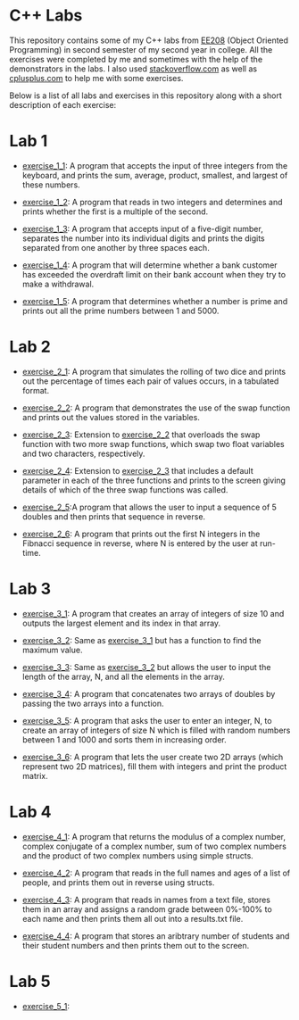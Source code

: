 # C++ Labs
This repository contains some of my C++ labs from [EE208](https://maynoothuniversity-my.sharepoint.com/:w:/r/personal/ann_dempsey_mu_ie/_layouts/15/WopiFrame.aspx?guestaccesstoken=Rk%2fRpqvCJ%2fqEIlLJMLwxRTfz9Cfc6pDhwAJeBbd5oRI%3d&docid=07459b3e7dce042b581fb4be04b392ab3&action=default&originalPath=aHR0cHM6Ly9tYXlub290aHVuaXZlcnNpdHktbXkuc2hhcmVwb2ludC5jb20vOnc6L2cvcGVyc29uYWwvYW5uX2RlbXBzZXlfbXVfaWUvRWVleldYVGczTFZDZ2Z0TDRFczVLck1Cd1JuQjdNdlpSb1d1LUZHRFNRWkVodz9ydGltZT13SHFvUVBKRjEwZw) (Object Oriented Programming) in second semester of my second year in college. All the exercises were completed by me and sometimes with the help of the demonstrators in the labs. I also used [stackoverflow.com](https://stackoverflow.com/) as well as [cplusplus.com](http://www.cplusplus.com/doc/tutorial/) to help me with some exercises.

Below is a list of all labs and exercises in this repository along with a short description of each exercise:

# Lab 1
  - [exercise_1_1](https://github.com/ArturMK98/C-plus-plus-labs/blob/master/EE208%20Lab%201/exercise_1_1.cpp): A program that accepts the input of three integers from the keyboard, and  prints the sum, average, product, smallest, and largest of these numbers.
  
  - [exercise_1_2](https://github.com/ArturMK98/C-plus-plus-labs/blob/master/EE208%20Lab%201/exercise_1_2.cpp): A program that reads in two integers and determines and prints whether the first is a multiple of the second.
  
  - [exercise_1_3](https://github.com/ArturMK98/C-plus-plus-labs/blob/master/EE208%20Lab%201/exercise_1_3.cpp): A program that accepts input of a five-digit number, separates the number into its individual digits and prints the digits  separated from one another by three spaces each.
  
  - [exercise_1_4](https://github.com/ArturMK98/C-plus-plus-labs/blob/master/EE208%20Lab%201/exercise_1_4.cpp): A program that will determine whether a bank customer has exceeded the overdraft limit on their bank account when they try to make a withdrawal.
  
  - [exercise_1_5](https://github.com/ArturMK98/C-plus-plus-labs/blob/master/EE208%20Lab%201/exercise_1_5.cpp): A program that determines whether a number is prime and prints out all the prime numbers between 1 and 5000.
  
  # Lab 2
  
  - [exercise_2_1](https://github.com/ArturMK98/C-plus-plus-labs/blob/master/EE208%20Lab%202/exercise_2_1.cpp): A program that simulates the rolling of two dice and prints out the percentage of times each pair of values occurs, in a tabulated format.
  
  - [exercise_2_2](https://github.com/ArturMK98/C-plus-plus-labs/blob/master/EE208%20Lab%202/exercise_2_2.cpp): A program that demonstrates the use of the swap function and prints out the values stored in the variables.
  
  - [exercise_2_3](https://github.com/ArturMK98/C-plus-plus-labs/blob/master/EE208%20Lab%202/exercise_2_3.cpp): Extension to [exercise_2_2](https://github.com/ArturMK98/C-plus-plus-labs/blob/master/EE208%20Lab%202/exercise_2_2.cpp) that overloads the swap function with two more  swap functions, which swap two float variables and two characters, respectively.
  
  - [exercise_2_4](https://github.com/ArturMK98/C-plus-plus-labs/blob/master/EE208%20Lab%202/exercise_2_4.cpp): Extension to [exercise_2_3](https://github.com/ArturMK98/C-plus-plus-labs/blob/master/EE208%20Lab%202/exercise_2_3.cpp) that includes a default parameter in each of the three functions and prints to the screen giving details of which of the three swap functions was called.
  
  - [exercise_2_5](https://github.com/ArturMK98/C-plus-plus-labs/blob/master/EE208%20Lab%202/exercise_2_5.cpp):A program that allows the user to input a sequence of 5 doubles and then prints that sequence in reverse.
  
  - [exercise_2_6](https://github.com/ArturMK98/C-plus-plus-labs/blob/master/EE208%20Lab%202/exercise_2_6.cpp): A program that prints out the first N integers in the Fibnacci sequence in reverse, where N is entered by the user at run-time.
  
  # Lab 3
  
  - [exercise_3_1](https://github.com/ArturMK98/C-plus-plus-labs/blob/master/EE208%20Lab%203/exercise_3_1.cpp): A program that creates an array of integers of size 10 and outputs the largest element and its index in that array. 
  
  - [exercise_3_2](https://github.com/ArturMK98/C-plus-plus-labs/blob/master/EE208%20Lab%203/exercise_3_2.cpp): Same as [exercise_3_1](https://github.com/ArturMK98/C-plus-plus-labs/blob/master/EE208%20Lab%203/exercise_3_1.cpp) but has a function to find the maximum value.
  
  - [exercise_3_3](https://github.com/ArturMK98/C-plus-plus-labs/blob/master/EE208%20Lab%203/exercise_3_3.cpp): Same as [exercise_3_2](https://github.com/ArturMK98/C-plus-plus-labs/blob/master/EE208%20Lab%203/exercise_3_2.cpp) but allows the user to input the length of the array, N, and all the elements in the array.
  
  - [exercise_3_4](https://github.com/ArturMK98/C-plus-plus-labs/blob/master/EE208%20Lab%203/exercise_3_4.cpp): A program that concatenates two arrays of doubles by passing the two arrays into a function.
  
  - [exercise_3_5](https://github.com/ArturMK98/C-plus-plus-labs/blob/master/EE208%20Lab%203/exercise_3_5.cpp):  A program that asks the user to enter an integer, N, to create an array of integers of size N which is filled with random numbers between 1 and 1000 and sorts them in increasing order.
  
  - [exercise_3_6](https://github.com/ArturMK98/C-plus-plus-labs/blob/master/EE208%20Lab%203/exercise_3_6.cpp): A program that lets the user create two 2D arrays (which represent two 2D matrices), fill them with integers and print the product matrix.
  
  # Lab 4
  
  - [exercise_4_1](https://github.com/ArturMK98/C-plus-plus-labs/tree/master/EE208%20Lab%204/exercise_4_1): A program that returns the modulus of a complex number, complex conjugate of a complex number, sum of two complex numbers and the product of two complex numbers using simple structs.
  
  - [exercise_4_2](https://github.com/ArturMK98/C-plus-plus-labs/tree/master/EE208%20Lab%204/exercise_4_2): A program that reads in the full names and ages of a list of people, and prints them out in reverse using structs.
  
  - [exercise_4_3](https://github.com/ArturMK98/C-plus-plus-labs/tree/master/EE208%20Lab%204/exercise_4_3): A program that reads in names from a text file, stores them in an array and assigns a random grade between 0%-100% to each name and then prints them all out into a results.txt file.
  
  - [exercise_4_4](https://github.com/ArturMK98/C-plus-plus-labs/tree/master/EE208%20Lab%204/exercise_4_4): A program that stores an aribtrary number of students and their student numbers and then prints them out to the screen.
  
  # Lab 5
  
  - [exercise_5_1](https://github.com/ArturMK98/C-plus-plus-labs/blob/master/EE208%20Lab%205/exercise_5_1.cpp): 
  
  
  
  
